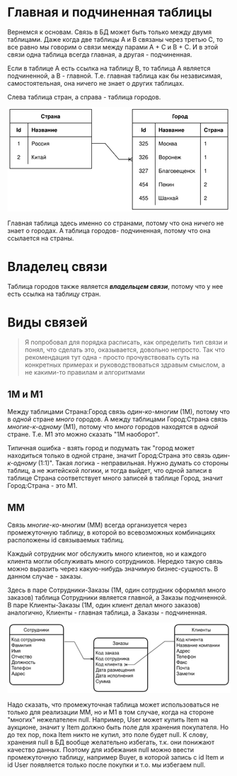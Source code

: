 # Главная и подчиненная таблицы

Вернемся к основам. Связь в БД может быть только между двумя таблицами. Даже когда две таблицы A и B связаны через третью C, то все равно мы говорим о связи между парами A + C и B + C. И в этой связи одна таблица всегда главная, а другая - подчиненная.

Если в таблице A есть ссылка на таблицу B, то таблица A является подчиненной, а B - главной. Т.е. главная таблица как бы независимая, самостоятельная, она ничего не знает о других таблицах.

Слева таблица стран, а справа - таблица городов.

![one-to-many table.drawio](img/one-to-many-table.drawio.svg)

Главная таблица здесь именно со странами, потому что она ничего не знает о городах. А таблица городов- подчиненная, потому что она ссылается на страны.

# Владелец связи

Таблица городов также является ***владельцем связи***, потому что у нее есть ссылка на таблицу стран.

# Виды связей

> Я попробовал для порядка расписать, как определить тип связи и понял, что сделать это, оказывается, довольно непросто. Так что рекомендация тут одна - просто прочувствовать суть на конкретных примерах и руководствоваться здравым смыслом, а не какими-то правилам и алгоритмами

## 1М и М1

Между таблицами Страна:Город связь *один-ко-многим* (1М), потому что в *одной* стране *много* городов. А между таблицами Город:Страна связь *многие-к-одному* (М1), потому что *много* городов находятся в *одной* стране. Т.е. М1 это можно сказать "1М наоборот".

Типичная ошибка - взять город и подумать так "город может находиться только в одной стране, значит Город:Страна это связь *один-к-одному* (1:1)". Такая логика - неправильная. Нужно думать со стороны таблиц, а не житейской логики, и тогда выйдет, что одной записи в таблице Страна соответствует много записей в таблице Город, значит Город:Страна - это М1.

## ММ

Связь *многие-ко-многим* (ММ) всегда организуется через промежуточную таблицу, в которой во всевозможных комбинациях расположены id связываемых таблиц.

Каждый сотрудник мог обслужить много клиентов, но и каждого клиента могли обслуживать много сотрудников. Нередко такую связь можно выразить через какую-нибудь значимую бизнес-сущность. В данном случае - заказы.

Здесь в паре Сотрудники-Заказы (1М, один сотрудник оформлял много заказов) таблица Сотрудники является главной, а Заказы подчиненной. В паре Клиенты-Заказы (1М, один клиент делал много заказов) аналогично, Клиенты - главная таблица, а Заказы - подчиненная.

![many-to-many-table-demo.drawio](img/many-to-many-table-demo.drawio.svg)

Надо сказать, что промежуточная таблица может использоваться не только для реализации ММ, но и М1 в том случае, когда на стороне "многих" нежелателен null. Например, User может купить Item на аукционе, значит у Item должно быть поле для хранения покупателя. Но до тех пор, пока Item никто не купил, это поле будет null. К слову, хранения null в БД вообще желательно избегать, т.к. они понижают качество данных. Поэтому для избежания null можно ввести промежуточную таблицу, например Buyer, в которой запись с id Item и id User появляется только после покупки и т.о. мы избегаем null.